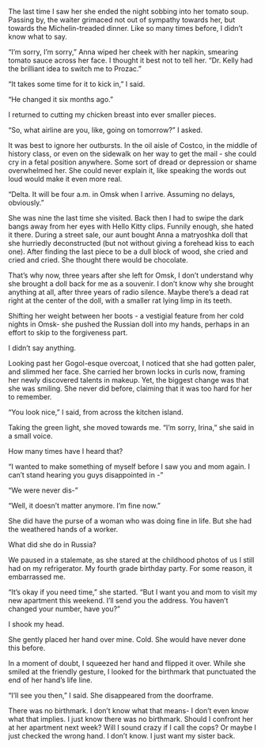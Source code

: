 The last time I saw her she ended the night sobbing into her tomato soup. Passing by, the waiter grimaced not out of sympathy towards her, but towards the Michelin-treaded dinner. Like so many times before, I didn’t know what to say.

“I’m sorry, I’m sorry,” Anna wiped her cheek with her napkin, smearing tomato sauce across her face. I thought it best not to tell her.  “Dr. Kelly had the brilliant idea to switch me to Prozac.”

“It takes some time for it to kick in,” I said. 

“He changed it six months ago.”

I returned to cutting my chicken breast into ever smaller pieces. 

“So, what airline are you, like, going on tomorrow?” I asked.  

It was best to ignore her outbursts. In the oil aisle of Costco, in the middle of history class, or even on the sidewalk on her way to get the mail - she could cry in a fetal position anywhere. Some sort of dread or depression or shame overwhelmed her. She could never explain it, like speaking the words out loud would make it even more real. 

“Delta. It will be four a.m. in Omsk when I arrive. Assuming no delays, obviously.”

She was nine the last time she visited. Back then I had to swipe the dark bangs away from her eyes with Hello Kitty clips. 
Funnily enough, she hated it there. During a street sale, our aunt bought Anna a matryoshka doll that she hurriedly deconstructed (but not without giving a forehead kiss to each one). After finding the last piece to be a dull block of wood, she cried and cried and cried. She thought there would be chocolate. 

That’s why now, three years after she left for Omsk, I don’t understand why she brought a doll back for me as a souvenir. I don’t know why she brought anything at all, after three years of radio silence. Maybe there’s a dead rat right at the center of the doll, with a smaller rat lying limp in its teeth.

Shifting her weight between her boots - a vestigial feature from her cold nights in Omsk- she pushed the Russian doll into my hands, perhaps in an effort to skip to the forgiveness part.  

I didn’t say anything. 

Looking past her Gogol-esque overcoat, I noticed that she had gotten paler, and slimmed her face. She carried her brown locks in curls now, framing her newly discovered talents in makeup. Yet, the biggest change was that she was smiling. She never did before, claiming that it was too hard for her to remember.

“You look nice,” I said, from across the kitchen island. 

Taking the green light, she moved towards me. “I’m sorry, Irina,” she said in a small voice. 

How many times have I heard that?

“I wanted to make something of myself before I saw you and mom again. I can’t stand hearing you guys disappointed in -”

“We were never dis-”

“Well, it doesn’t matter anymore. I’m fine now.”

She did have the purse of a woman who was doing fine in life. But she had the weathered hands of a worker. 

What did she do in Russia? 

We paused in a stalemate, as she stared at the childhood photos of us I still had on my refrigerator. My fourth grade birthday party. For some reason, it embarrassed me. 

“It’s okay if you need time,” she started. “But I want you and mom to visit my new apartment this weekend. I’ll send you the address. You haven’t changed your number, have you?”

I shook my head. 

She gently placed her hand over mine. Cold. She would have never done this before. 

In a moment of doubt, I squeezed her hand and flipped it over. While she smiled at the friendly gesture, I looked for the birthmark that punctuated the end of her hand’s life line. 

“I’ll see you then,” I said. She disappeared from the doorframe. 

There was no birthmark. I don’t know what that means- I don’t even know what that implies. I just know there was no birthmark. Should I confront her at her apartment next week? Will I sound crazy if I call the cops? Or maybe I just checked the wrong hand. I don’t know. I just want my sister back.